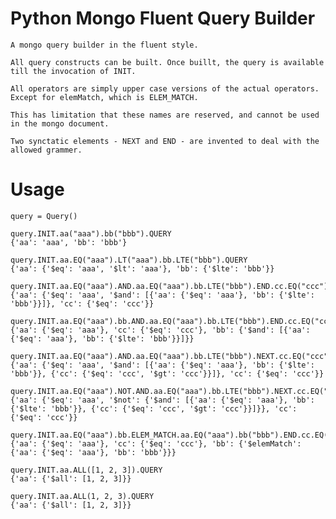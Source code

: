 Python Mongo Fluent Query Builder
=================================

    A mongo query builder in the fluent style.

    All query constructs can be built. Once buillt, the query is available till the invocation of INIT.

    All operators are simply upper case versions of the actual operators. Except for elemMatch, which is ELEM_MATCH.

    This has limitation that these names are reserved, and cannot be used in the mongo document.

    Two synctatic elements - NEXT and END - are invented to deal with the allowed grammer.

Usage
=====

    query = Query()

    query.INIT.aa("aaa").bb("bbb").QUERY
    {'aa': 'aaa', 'bb': 'bbb'}

    query.INIT.aa.EQ("aaa").LT("aaa").bb.LTE("bbb").QUERY
    {'aa': {'$eq': 'aaa', '$lt': 'aaa'}, 'bb': {'$lte': 'bbb'}}

    query.INIT.aa.EQ("aaa").AND.aa.EQ("aaa").bb.LTE("bbb").END.cc.EQ("ccc").QUERY
    {'aa': {'$eq': 'aaa', '$and': [{'aa': {'$eq': 'aaa'}, 'bb': {'$lte': 'bbb'}}]}, 'cc': {'$eq': 'ccc'}}

    query.INIT.aa.EQ("aaa").bb.AND.aa.EQ("aaa").bb.LTE("bbb").END.cc.EQ("ccc").QUERY
    {'aa': {'$eq': 'aaa'}, 'cc': {'$eq': 'ccc'}, 'bb': {'$and': [{'aa': {'$eq': 'aaa'}, 'bb': {'$lte': 'bbb'}}]}}

    query.INIT.aa.EQ("aaa").AND.aa.EQ("aaa").bb.LTE("bbb").NEXT.cc.EQ("ccc").GT("ccc").END.cc.EQ("ccc").QUERY
    {'aa': {'$eq': 'aaa', '$and': [{'aa': {'$eq': 'aaa'}, 'bb': {'$lte': 'bbb'}}, {'cc': {'$eq': 'ccc', '$gt': 'ccc'}}]}, 'cc': {'$eq': 'ccc'}}

    query.INIT.aa.EQ("aaa").NOT.AND.aa.EQ("aaa").bb.LTE("bbb").NEXT.cc.EQ("ccc").GT("ccc").END.cc.EQ("ccc").QUERY
    {'aa': {'$eq': 'aaa', '$not': {'$and': [{'aa': {'$eq': 'aaa'}, 'bb': {'$lte': 'bbb'}}, {'cc': {'$eq': 'ccc', '$gt': 'ccc'}}]}}, 'cc': {'$eq': 'ccc'}}

    query.INIT.aa.EQ("aaa").bb.ELEM_MATCH.aa.EQ("aaa").bb("bbb").END.cc.EQ("ccc").QUERY
    {'aa': {'$eq': 'aaa'}, 'cc': {'$eq': 'ccc'}, 'bb': {'$elemMatch': {'aa': {'$eq': 'aaa'}, 'bb': 'bbb'}}}

    query.INIT.aa.ALL([1, 2, 3]).QUERY
    {'aa': {'$all': [1, 2, 3]}}

    query.INIT.aa.ALL(1, 2, 3).QUERY
    {'aa': {'$all': [1, 2, 3]}}
